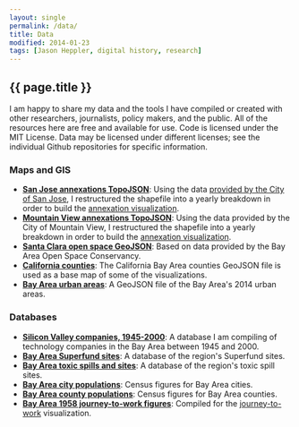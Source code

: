 ```yaml
---
layout: single
permalink: /data/
title: Data
modified: 2014-01-23
tags: [Jason Heppler, digital history, research]
---
```


## {{ page.title }}

I am happy to share my data and the tools I have compiled or created with other researchers, journalists, policy makers, and the public. All of the resources here are free and available for use. Code is licensed under the MIT License. Data may be licensed under different licenses; see the individual Github repositories for specific information.

### Maps and GIS

- **[San Jose annexations TopoJSON](https://github.com/hepplerj/machinesvalley/tree/gh-pages/data-files/sv-annexations/sj_annex_full.json)**: Using the data [provided by the City of San Jose](https://www.sanjoseca.gov/index.aspx?NID=3308), I restructured the shapefile into a yearly breakdown in order to build the [annexation visualization](/visualizations/sanjose/).
- **[Mountain View annexations TopoJSON](https://github.com/hepplerj/machinesvalley/tree/gh-pages/data-files/sv-annexations/mountainview.json)**: Using the data provided by the City of Mountain View, I restructured the shapefile into a yearly breakdown in order to build the [annexation visualization](/visualizations/mountainview/).
- **[Santa Clara open space GeoJSON](https://github.com/hepplerj/machinesvalley/tree/gh-pages/data-files/ca-openspace/openspace_santaclara.json)**: Based on data provided by the Bay Area Open Space Conservancy.
- **[California counties](https://github.com/hepplerj/machinesvalley/tree/gh-pages/data-files/ca-counties/ca_counties.json)**: The California Bay Area counties GeoJSON file is used as a base map of some of the visualizations.
- **[Bay Area urban areas](https://github.com/hepplerj/machinesvalley/tree/gh-pages/data-files/sv-urban/urban_areas_out.json)**: A GeoJSON file of the Bay Area's 2014 urban areas.

### Databases

- **[Silicon Valley companies, 1945-2000](https://github.com/hepplerj/machinesvalley/tree/gh-pages/data-files/sv-companies/sv_companies.csv)**: A database I am compiling of technology companies in the Bay Area between 1945 and 2000.
- **[Bay Area Superfund sites](https://github.com/hepplerj/machinesvalley/tree/gh-pages/data-files/ca-pollution/ca_superfund.csv)**: A database of the region's Superfund sites.
- **[Bay Area toxic spills and sites](https://github.com/hepplerj/machinesvalley/tree/gh-pages/data-files/ca-pollution/ca_toxic_sites.csv)**: A database of the region's toxic spill sites.
- **[Bay Area city populations](https://github.com/hepplerj/machinesvalley/tree/gh-pages/data-files/census-population/pop_cities.csv)**: Census figures for Bay Area cities.
- **[Bay Area county populations](https://github.com/hepplerj/machinesvalley/tree/gh-pages/data-files/census-population/population_bay_area.csv)**: Census figures for Bay Area counties.
- **[Bay Area 1958 journey-to-work
figures](https://github.com/hepplerj/machinesvalley/tree/gh-pages/data-files/sv-traffic/traffic.csv)**: Compiled for the [journey-to-work](/visualizations/traffic/) visualization.
